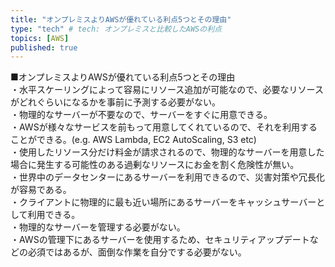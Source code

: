 ```yaml
---
title: "オンプレミスよりAWSが優れている利点5つとその理由"
type: "tech" # tech: オンプレミスと比較したAWSの利点
topics: [AWS]
published: true
---
```


■オンプレミスよりAWSが優れている利点5つとその理由<br>
・水平スケーリングによって容易にリソース追加が可能なので、必要なリソースがどれぐらいになるかを事前に予測する必要がない。<br>
・物理的なサーバーが不要なので、サーバーをすぐに用意できる。<br>
・AWSが様々なサービスを前もって用意してくれているので、それを利用することができる。(e.g. AWS Lambda, EC2 AutoScaling, S3 etc)<br>
・使用したリソース分だけ料金が請求されるので、物理的なサーバーを用意した場合に発生する可能性のある過剰なリソースにお金を割く危険性が無い。<br>
・世界中のデータセンターにあるサーバーを利用できるので、災害対策や冗長化が容易である。<br>
・クライアントに物理的に最も近い場所にあるサーバーをキャッシュサーバーとして利用できる。<br>
・物理的なサーバーを管理する必要がない。<br>
・AWSの管理下にあるサーバーを使用するため、セキュリティアップデートなどの必須ではあるが、面倒な作業を自分でする必要がない。<br>